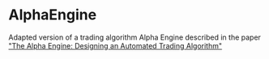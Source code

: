# AlphaEngine
Adapted version of a trading algorithm Alpha Engine described in the paper ["The Alpha Engine: Designing an Automated Trading Algorithm"](https://papers.ssrn.com/sol3/papers.cfm?abstract_id=2951348)  
